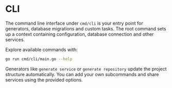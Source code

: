 # CLI

The command line interface under `cmd/cli` is your entry point for generators, database migrations and custom tasks. The root command sets up a context containing configuration, database connection and other services.

Explore available commands with:

```bash
go run cmd/cli/main.go --help
```

Generators like `generate service` or `generate repository` update the project structure automatically. You can add your own subcommands and share services using the provided options.
